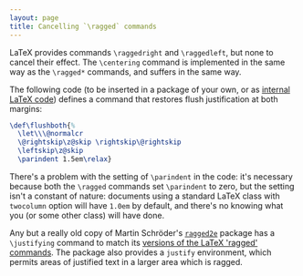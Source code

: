```yaml
---
layout: page
title: Cancelling `\ragged` commands
---
```


LaTeX provides commands `\raggedright` and `\raggedleft`, but
none to cancel their effect.  The `\centering` command is
implemented in the same way as the `\ragged*` commands, and suffers
in the same way.

The following code (to be inserted in a package of your own, or as
[internal LaTeX code](./FAQ-atsigns.html)) defines a command that
restores flush justification at both margins:
```latex
\def\flushboth{%
  \let\\\@normalcr
  \@rightskip\z@skip \rightskip\@rightskip
  \leftskip\z@skip
  \parindent 1.5em\relax}
```
There's a problem with the setting of `\parindent` in the code: it's
necessary because both the `\ragged` commands set `\parindent` to
zero, but the setting isn't a constant of nature: documents using a
standard LaTeX class with `twocolumn` option will have
`1.0em` by default, and there's no knowing what you (or some
other class) will have done.

Any but a really old copy of Martin Schr&ouml;der's [`ragged2e`](http://ctan.org/pkg/ragged2e)
package has a `\justifying` command to match its 
[versions of the LaTeX 'ragged' commands](./FAQ-ragright.html).  The
package also provides a `justify` environment, which
permits areas of justified text in a larger area which is ragged.

